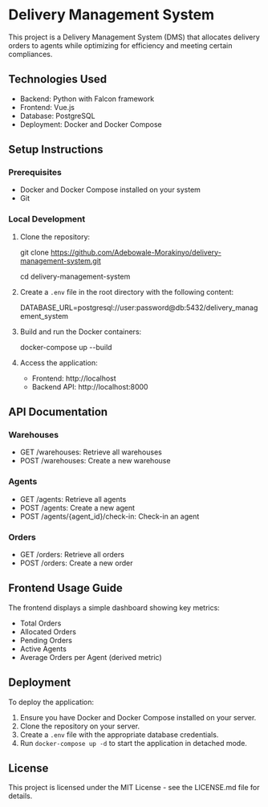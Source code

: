 # Delivery Management System

This project is a Delivery Management System (DMS) that allocates delivery orders to agents while optimizing for efficiency and meeting certain compliances.

## Technologies Used

- Backend: Python with Falcon framework
- Frontend: Vue.js
- Database: PostgreSQL
- Deployment: Docker and Docker Compose

## Setup Instructions

### Prerequisites

- Docker and Docker Compose installed on your system
- Git

### Local Development

1. Clone the repository:
   
   git clone https://github.com/Adebowale-Morakinyo/delivery-management-system.git
   
   cd delivery-management-system
   

2. Create a `.env` file in the root directory with the following content:
   
   DATABASE_URL=postgresql://user:password@db:5432/delivery_management_system
   

3. Build and run the Docker containers:
   
   docker-compose up --build
   

4. Access the application:
   - Frontend: http://localhost
   - Backend API: http://localhost:8000

## API Documentation

### Warehouses

- GET /warehouses: Retrieve all warehouses
- POST /warehouses: Create a new warehouse

### Agents

- GET /agents: Retrieve all agents
- POST /agents: Create a new agent
- POST /agents/{agent_id}/check-in: Check-in an agent

### Orders

- GET /orders: Retrieve all orders
- POST /orders: Create a new order

## Frontend Usage Guide

The frontend displays a simple dashboard showing key metrics:
- Total Orders
- Allocated Orders
- Pending Orders
- Active Agents
- Average Orders per Agent (derived metric)

## Deployment

To deploy the application:

1. Ensure you have Docker and Docker Compose installed on your server.
2. Clone the repository on your server.
3. Create a `.env` file with the appropriate database credentials.
4. Run `docker-compose up -d` to start the application in detached mode.

## License

This project is licensed under the MIT License - see the LICENSE.md file for details.
